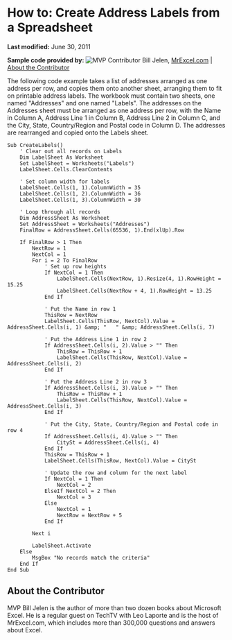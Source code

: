
# How to: Create Address Labels from a Spreadsheet

 **Last modified:** June 30, 2011




 **Sample code provided by:**
![MVP Contributor](../images/odc_OfficeTA_33px_MVPContrib.jpg) Bill Jelen, [MrExcel.com](http://www.mrexcel.com/) | [About the Contributor](6c08634c-8137-9c27-f4de-390a2b8ffb4c.md#AboutContributor)


The following code example takes a list of addresses arranged as one address per row, and copies them onto another sheet, arranging them to fit on printable address labels. The workbook must contain two sheets, one named "Addresses" and one named "Labels". The addresses on the Addresses sheet must be arranged as one address per row, with the Name in Column A, Address Line 1 in Column B, Address Line 2 in Column C, and the City, State, Country/Region and Postal code in Column D. The addresses are rearranged and copied onto the Labels sheet.



```
Sub CreateLabels() 
    ' Clear out all records on Labels 
    Dim LabelSheet As Worksheet 
    Set LabelSheet = Worksheets("Labels") 
    LabelSheet.Cells.ClearContents 
 
    ' Set column width for labels 
    LabelSheet.Cells(1, 1).ColumnWidth = 35 
    LabelSheet.Cells(1, 2).ColumnWidth = 36 
    LabelSheet.Cells(1, 3).ColumnWidth = 30 
     
    ' Loop through all records 
    Dim AddressSheet As Worksheet 
    Set AddressSheet = Worksheets("Addresses") 
    FinalRow = AddressSheet.Cells(65536, 1).End(xlUp).Row 
     
    If FinalRow > 1 Then 
        NextRow = 1 
        NextCol = 1 
        For i = 2 To FinalRow 
            ' Set up row heights 
            If NextCol = 1 Then 
                LabelSheet.Cells(NextRow, 1).Resize(4, 1).RowHeight = 15.25 
                LabelSheet.Cells(NextRow + 4, 1).RowHeight = 13.25 
            End If 
         
            ' Put the Name in row 1 
            ThisRow = NextRow 
            LabelSheet.Cells(ThisRow, NextCol).Value = AddressSheet.Cells(i, 1) &amp; "   " &amp; AddressSheet.Cells(i, 7) 
             
            ' Put the Address Line 1 in row 2 
            If AddressSheet.Cells(i, 2).Value > "" Then 
                ThisRow = ThisRow + 1 
                LabelSheet.Cells(ThisRow, NextCol).Value = AddressSheet.Cells(i, 2) 
            End If 
             
            ' Put the Address Line 2 in row 3 
            If AddressSheet.Cells(i, 3).Value > "" Then 
                ThisRow = ThisRow + 1 
                LabelSheet.Cells(ThisRow, NextCol).Value = AddressSheet.Cells(i, 3) 
            End If 
             
            ' Put the City, State, Country/Region and Postal code in row 4 
            If AddressSheet.Cells(i, 4).Value > "" Then 
                CitySt = AddressSheet.Cells(i, 4) 
            End If 
            ThisRow = ThisRow + 1 
            LabelSheet.Cells(ThisRow, NextCol).Value = CitySt 
             
            ' Update the row and column for the next label 
            If NextCol = 1 Then 
                NextCol = 2 
            ElseIf NextCol = 2 Then 
                NextCol = 3 
            Else 
                NextCol = 1 
                NextRow = NextRow + 5 
            End If 
         
        Next i 
         
        LabelSheet.Activate 
    Else 
        MsgBox "No records match the criteria" 
    End If 
End Sub
```


## About the Contributor
<a name="AboutContributor"> </a>

MVP Bill Jelen is the author of more than two dozen books about Microsoft Excel. He is a regular guest on TechTV with Leo Laporte and is the host of MrExcel.com, which includes more than 300,000 questions and answers about Excel. 

